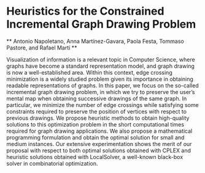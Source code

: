 # Heuristics for the Constrained Incremental Graph Drawing Problem

** Antonio Napoletano, Anna Martínez-Gavara, Paola Festa, Tommaso Pastore, and Rafael Martí **

Visualization of information is a relevant topic in Computer Science, where graphs have
become a standard representation model, and graph drawing is now a well-established
area. Within this context, edge crossing minimization is a widely studied problem given
its importance in obtaining readable representations of graphs. In this paper, we focus on
the so-called incremental graph drawing problem, in which we try to preserve the user’s
mental map when obtaining successive drawings of the same graph. In particular, we minimize the number of edge crossings while satisfying some constraints required to preserve
the position of vertices with respect to previous drawings. We propose heuristic methods
to obtain high-quality solutions to this optimization problem in the short computational
times required for graph drawing applications. We also propose a mathematical programming formulation and obtain the optimal solution for small and medium instances. Our
extensive experimentation shows the merit of our proposal with respect to both optimal solutions obtained with CPLEX and heuristic solutions obtained with LocalSolver, a
well-known black-box solver in combinatorial optimization.
